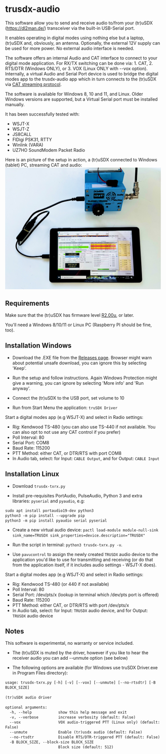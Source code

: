 # trusdx-audio

This software allow you to send and receive audio to/from your (tr)uSDX (https://dl2man.de/) transceiver via the built-in USB-Serial port.

It enables operating in digital modes using nothing else but a laptop, (tr)uSDX and, obviously, an antenna. Optionally, the external 12V supply can be used for more power. No external audio interface is needed.

The software offers an internal Audio and CAT interface to connect to your digital mode application. For RX/TX switching can be done via: 1. CAT, 2. RTS/DTR (Windows ONLY), or 3. VOX (Linux ONLY with --vox option).  Internally, a virtual Audio and Serial Port device is used to bridge the digital modes app to the trusdx-audio app which in turn connects to the (tr)uSDX via [CAT streaming protocol](https://dl2man.de/5-trusdx-details/).

The software is available for Windows 8, 10 and 11, and Linux. Older Windows versions are supported, but a Virtual Serial port must be installed manually.

It has been successfully tested with:
- WSJT-X
- WSJT-Z
- JS8CALL
- FlDigi PSK31, RTTY
- Winlink (VARA)
- UZ7HO SoundModem Packet Radio

Here is an picture of the setup in action, a (tr)uSDX connected to Windows (tablet) PC, streaming CAT and audio:
![screenshot](img/qso.jpg)
 
## Requirements

Make sure that the (tr)uSDX has firmware level [R2.00u](https://dl2man.de/wp-content/uploads/2022/01/wp.php/beta.html), or later.

You'll need a Windows 8/10/11 or Linux PC (Raspberry PI should be fine, too).

## Installation Windows

* Download the .EXE file from the [Releases page](https://github.com/threeme3/trusdx-audio/releases). Browser might warn about potential unsafe download, you can ignore this by selecting 'Keep'.

* Run the setup and follow instructions. Again Windows Protection might give a warning, you can ignore by selecting 'More info' and 'Run anyway'.

* Connect the (tr)uSDX to the USB port, set volume to 10

* Run from Start Menu the application: `truSDX Driver`

Start a digital modes app (e.g WSJT-X) and select in Radio settings:
- Rig: Kendwood TS-480 (you can also use TS-440 if not available. You can also opt to not use any CAT control if you prefer)
- Poll Interval: 80
- Serial Port: COM8
- Baud Rate: 115200
- PTT Method:  either CAT, or DTR/RTS with port COM8
- In Audio tab, select: for Input: `CABLE Output`, and for Output: `CABLE Input`

## Installation Linux

* Download `trusdx-txrx.py`

* Install pre-requisites PortAudio, PulseAudio, Python 3 and extra libraries: `pyserial` and `pyaudio`, e.g:
```
sudo apt install portaudio19-dev python3
python3 -m pip install --upgrade pip
python3 -m pip install pyaudio serial pyserial
```

* Create a new virtual audio device:
```pactl load-module module-null-sink sink_name=TRUSDX sink_properties=device.description="TRUSDX"```

* Run the script in terminal:
```python3 trusdx-txrx.py -v```.

* Use `pavucontrol` to assign the newly created `TRUSDX` audio device to the application you'd like to use for transmitting and receiving (or do that from the application itself, if it includes audio settings - WSJT-X does).

Start a digital modes app (e.g WSJT-X) and select in Radio settings:
- Rig: Kendwood TS-480 (or 440 if not available)
- Poll Interval: 80
- Serial Port: /dev/pts/x  (lookup in terminal which /dev/pts port is offered)
- Baud Rate: 115200
- PTT Method:  either CAT, or DTR/RTS with port /dev/pts/x
- In Audio tab, select: for Input: `TRUSDX` audio device, and for Output: `TRUSDX` audio device

## Notes
This software is experimental, no warranty or service included.

- The (tr)uSDX is muted by the driver, however if you like to hear the receiver audio you can add --unmute option (see below)

- The following options are available (for Windows use truSDX Driver.exe in Program Files directory):

```
usage: trusdx-txrx.py [-h] [-v] [--vox] [--unmute] [--no-rtsdtr] [-B BLOCK_SIZE]

(tr)uSDX audio driver

optional arguments:
  -h, --help            show this help message and exit
  -v, --verbose         increase verbosity (default: False)
  --vox                 VOX audio-triggered PTT (Linux only) (default: False)
  --unmute              Enable (tr)usdx audio (default: False)
  --no-rtsdtr           Disable RTS/DTR-triggered PTT (default: False)
  -B BLOCK_SIZE, --block-size BLOCK_SIZE
                        Block size (default: 512)
```


